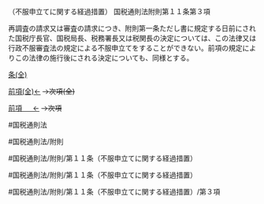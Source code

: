 （不服申立てに関する経過措置）
国税通則法附則第１１条第３項

再調査の請求又は審査の請求につき、附則第一条ただし書に規定する日前にされた国税庁長官、国税局長、税務署長又は税関長の決定については、この法律又は行政不服審査法の規定による不服申立てをすることができない。前項の規定によりこの法律の施行後にされる決定についても、同様とする。

[条(全)](国税通則法＿＿＿＿附則第１１条_.md)

[前項(全)←](国税通則法＿＿＿＿附則第１１条第２項_.md)  ~~→次項(全)~~

[前項 　 ←](国税通則法＿＿＿＿附則第１１条第２項.md)  ~~→次項~~



#国税通則法

#国税通則法/附則

#国税通則法/附則/第１１条（不服申立てに関する経過措置）

#国税通則法/附則/第１１条（不服申立てに関する経過措置）

#国税通則法/附則/第１１条（不服申立てに関する経過措置）/第３項


